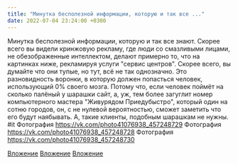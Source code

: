 ```yaml
---
title: "Минутка бесполезной информации, которую и так все ..."
date: 2022-07-04 23:24:00 +0300
---
```


Минутка бесполезной информации, которую и так все знают.
Скорее всего вы видели кринжовую рекламу, где люди со смазливыми лицами, не обезображенные интеллектом, делают примерно то, что на картинках ниже, рекламируя услуги "сервис центров".
Скорее всего, вы думайте что они тупые, но тут, всё не так однозначно.
Это разновидность воронки, в которую должен попасться человек, использующий 0% своего мозга. Потому что, если человек поймёт на сколько палёный у шарашки сайт, а, уж, тем более загуглит номер компьютерного мастера "Живурядом Приедубыстро", который один на сотню городов, он, с не нулевой вероятностью, сможет заметить что его будут наябывать. А, такие клиенты, подобным шарашкам не нужны.
#it
Фотография
https://vk.com/photo41076938_457248729
Фотография
https://vk.com/photo41076938_457248728
Фотография
https://vk.com/photo41076938_457248730

[Вложение](https://vk.com/photo41076938_457248729)
[Вложение](https://vk.com/photo41076938_457248728)
[Вложение](https://vk.com/photo41076938_457248730)
